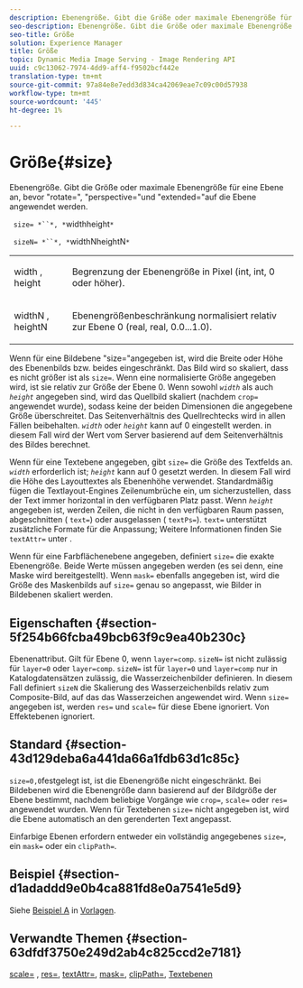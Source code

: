 ```yaml
---
description: Ebenengröße. Gibt die Größe oder maximale Ebenengröße für eine Ebene an, bevor "rotate=", "perspective="und "extended="auf die Ebene angewendet werden.
seo-description: Ebenengröße. Gibt die Größe oder maximale Ebenengröße für eine Ebene an, bevor "rotate=", "perspective="und "extended="auf die Ebene angewendet werden.
seo-title: Größe
solution: Experience Manager
title: Größe
topic: Dynamic Media Image Serving - Image Rendering API
uuid: c9c13062-7974-4dd9-aff4-f9502bcf442e
translation-type: tm+mt
source-git-commit: 97a84e8e7edd3d834ca42069eae7c09c00d57938
workflow-type: tm+mt
source-wordcount: '445'
ht-degree: 1%

---
```



# Größe{#size}

Ebenengröße. Gibt die Größe oder maximale Ebenengröße für eine Ebene an, bevor &quot;rotate=&quot;, &quot;perspective=&quot;und &quot;extended=&quot;auf die Ebene angewendet werden.

` size= *``*, *`widthheight`*`

` sizeN= *``*, *`widthNheightN`*`

<table id="simpletable_FBE17D736F93485AA0053BF447B4CC9F"> 
 <tr class="strow"> 
  <td class="stentry"> <p> <span class="codeph"> <span class="varname"> width  </span>,  <span class="varname"> height  </span> </span> </p> </td> 
  <td class="stentry"> <p>Begrenzung der Ebenengröße in Pixel (int, int, 0 oder höher). </p> </td> 
 </tr> 
 <tr class="strow"> 
  <td class="stentry"> <p> <span class="codeph"> <span class="varname"> widthN  </span>,  <span class="varname"> heightN  </span> </span> </p> </td> 
  <td class="stentry"> <p>Ebenengrößenbeschränkung normalisiert relativ zur Ebene 0 (real, real, 0.0...1.0). </p> </td> 
 </tr> 
</table>

Wenn für eine Bildebene &quot;size=&quot;angegeben ist, wird die Breite oder Höhe des Ebenenbilds bzw. beides eingeschränkt. Das Bild wird so skaliert, dass es nicht größer ist als `size=`. Wenn eine normalisierte Größe angegeben wird, ist sie relativ zur Größe der Ebene 0. Wenn sowohl *`width`* als auch *`height`* angegeben sind, wird das Quellbild skaliert (nachdem `crop=` angewendet wurde), sodass keine der beiden Dimensionen die angegebene Größe überschreitet. Das Seitenverhältnis des Quellrechtecks wird in allen Fällen beibehalten. *`width`* oder *`height`* kann auf 0 eingestellt werden. in diesem Fall wird der Wert vom Server basierend auf dem Seitenverhältnis des Bildes berechnet.

Wenn für eine Textebene angegeben, gibt `size=` die Größe des Textfelds an. *`width`* erforderlich ist;  *`height`* kann auf 0 gesetzt werden. In diesem Fall wird die Höhe des Layouttextes als Ebenenhöhe verwendet. Standardmäßig fügen die Textlayout-Engines Zeilenumbrüche ein, um sicherzustellen, dass der Text immer horizontal in den verfügbaren Platz passt. Wenn *`height`* angegeben ist, werden Zeilen, die nicht in den verfügbaren Raum passen, abgeschnitten ( `text=`) oder ausgelassen ( `textPs=`). `text=` unterstützt zusätzliche Formate für die Anpassung; Weitere Informationen finden Sie  `textAttr=` unter .

Wenn für eine Farbflächenebene angegeben, definiert `size=` die exakte Ebenengröße. Beide Werte müssen angegeben werden (es sei denn, eine Maske wird bereitgestellt). Wenn `mask=` ebenfalls angegeben ist, wird die Größe des Maskenbilds auf `size=` genau so angepasst, wie Bilder in Bildebenen skaliert werden.

## Eigenschaften {#section-5f254b66fcba49bcb63f9c9ea40b230c}

Ebenenattribut. Gilt für Ebene 0, wenn `layer=comp`. `sizeN=` ist nicht zulässig für  `layer=0` oder  `layer=comp`. `sizeN=` ist für  `layer=0` und  `layer=comp` nur in Katalogdatensätzen zulässig, die Wasserzeichenbilder definieren. In diesem Fall definiert `sizeN` die Skalierung des Wasserzeichenbilds relativ zum Composite-Bild, auf das das Wasserzeichen angewendet wird. Wenn `size=` angegeben ist, werden `res=` und `scale=` für diese Ebene ignoriert. Von Effektebenen ignoriert.

## Standard {#section-43d129deba6a441da66a1fdb63d1c85c}

`size=0,0`festgelegt ist, ist die Ebenengröße nicht eingeschränkt. Bei Bildebenen wird die Ebenengröße dann basierend auf der Bildgröße der Ebene bestimmt, nachdem beliebige Vorgänge wie `crop=`, `scale=` oder `res=` angewendet wurden. Wenn für Textebenen `size=` nicht angegeben ist, wird die Ebene automatisch an den gerenderten Text angepasst.

Einfarbige Ebenen erfordern entweder ein vollständig angegebenes `size=`, ein `mask=` oder ein `clipPath=`.

## Beispiel {#section-d1adaddd9e0b4ca881fd8e0a7541e5d9}

Siehe [Beispiel A](../../../../../is-api/http-ref/image-serving-api-ref/c-http-protocol-reference/c-templates/r-example-a.md#reference-c78ea82e8a1646738e764fa6685dfbac) in [Vorlagen](../../../../../is-api/http-ref/image-serving-api-ref/c-http-protocol-reference/c-templates/c-templates.md#concept-3cd2d2adae0e41b2979b9640244d4d3e).

## Verwandte Themen {#section-63dfdf3750e249d2ab4c825ccd2e7181}

[scale=](../../../../../is-api/http-ref/image-serving-api-ref/c-http-protocol-reference/c-command-reference/r-is-http-scale.md#reference-098c30cea1764f189e6f7c7e400cc065) ,  [res=](../../../../../is-api/http-ref/image-serving-api-ref/c-http-protocol-reference/c-command-reference/r-res.md#reference-3d6fe416801148dea0f786f2b5169e55),  [textAttr=](../../../../../is-api/http-ref/image-serving-api-ref/c-http-protocol-reference/c-command-reference/r-textattr.md#reference-ff00484fa3244286abeff34911f7ec0d),  [mask=](../../../../../is-api/http-ref/image-serving-api-ref/c-http-protocol-reference/c-command-reference/r-mask.md#reference-922254e027404fb890b850e2723ee06e),  [clipPath=](../../../../../is-api/http-ref/image-serving-api-ref/c-http-protocol-reference/c-command-reference/r-clippath.md#reference-8139b1b52dc54749b51b109521ddf83d),  [Textebenen](../../../../../is-api/http-ref/image-serving-api-ref/c-http-protocol-reference/c-text-formatting/r-text-layers.md#reference-47e78cfb18134db5ab09e17af14a6a8f)

